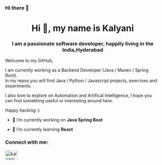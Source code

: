 ### Hi there 👋
<h1 align="center">Hi 👋, my name is Kalyani</h1>
<h3 align="center">I am a passionate software developer, happily living in the India,Hyderabad</h3>
Welcome to my GitHub,   

I am currently working as a Backend Developer (Java / Maven / Spring Boot).  
In my repos you will find Java / Python / Javascript projects, exercises and experiments.  

I also love to explore on Automation and Artifical Intelligence, I hope you can find something useful or interesting around here.  
 
Happy hacking :) 

- 🔭 I’m currently working on **Java Spring Boot**

- 🌱 I’m currently learning **React**

<h3 align="left">Connect with me:</h3>
<p align="left">
<a href="www.linkedin.com/in/kalyani-bojjireddy" target="blank"><img align="center" src="https://raw.githubusercontent.com/rahuldkjain/github-profile-readme-generator/master/src/images/icons/Social/linked-in-alt.svg" alt="kalyani.bojjireddy" height="30" width="40" /></a>
</p>


<!--
**kalyani33/kalyani33** is a ✨ _special_ ✨ repository because its `README.md` (this file) appears on your GitHub profile.

Here are some ideas to get you started:

- 🔭 I’m currently working on ...
- 🌱 I’m currently learning ...
- 👯 I’m looking to collaborate on ...
- 🤔 I’m looking for help with ...
- 💬 Ask me about ...
- 📫 How to reach me: ...
- 😄 Pronouns: ...
- ⚡ Fun fact: ...
-->
